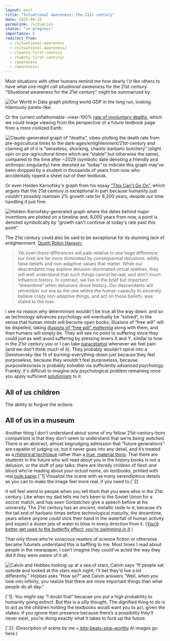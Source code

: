 ```yaml
---
layout: post
title: "Situational awareness: the 21st century"
date: 2025-09-28
permalink: /situation
status: "in progress"
importance: 6
redirect_from:
  - /situational-awareness
  - /situational-awareness/
  - /twenty-first-century
  - /twenty-first-century/
  - /awareness
  - /awareness/
---
```


Most situations with other humans remind me how dearly I'd like others to have what one might call *situational awareness* for the 21st century. “Situational awareness for the 21st century” might be summarized by:



![Our World in Data graph plotting world GDP in the long run, looking hilariously pareto-like.](https://imgur.com/mKS5T2S.png)


Or the current unfathomable ~near-100% [rate of involuntary deaths](https://ourworldindata.org/grapher/number-of-deaths-per-year), which we could image viewing from the perspective of a future textbook page from a more civilized Earth:


![Claude-generated graph of “deaths”, vibes-plotting the death rate from pre-agricultural times to the dark-ages/enlightenment/21st-century and claiming all of it is “senseless, shocking, chaotic barbaric butchery” (slight spin on pre-agricultural times which are “stable” but otherwise the same), compared to the time after ~2029 (symbolic date denoting a friendly and anthropic singularity) here denoted as “today” to indicate this graph may've been dropped by a student in thousands of years from now who accidentally ripped a sheet out of their textbook.](https://imgur.com/icqEgjm.png)




Or even Holden Karnofsky's graph from his essay [“This Can't Go On”](https://www.lesswrong.com/posts/5FZxhdi6hZp8QwK7k/this-can-t-go-on), which argues that the 21st century is exceptional in part because humanity just *couldn't possibly* maintain 2% growth rate for 8,200 years, despite our time handling it just fine:


![Holden-Karnofsky-generated graph where the dates behind major inventions are plotted on a timeline and, 8,000 years from now, a point is denoted symbolically by “growth can't continue at today's rate past this point”.](https://imgur.com/9IC52sS.png)



The 21st century could also be said to be exceptional for its stunning lack of enlightenment. [Quoth Robin Hanson:](https://www.overcomingbias.com/p/this-is-the-dream-timehtml)


> Yet even these differences will pale relative to one huge difference: our lives are far more dominated by consequential delusions: wildly false beliefs and non-adaptive values that matter.  While our descendants may explore delusion-dominated virtual realities, they will well understand that such things cannot be real, and don’t much influence history.  In contrast, we live in the brief but important “dreamtime” when delusions drove history.  Our descendants will remember our era as the one where the human capacity to sincerely believe crazy non-adaptive things, and act on those beliefs, was dialed to the max.


I see no reason why determinism wouldn't be true all the way down: and so as technology advances psychology will eventually be “solved”, in the sense that human minds will become open books, illusions of “free will” will be dispelled, taking [illusions of “free will” *mattering*](http://lesswrong.com/posts/NEeW7eSXThPz7o4Ne/thou-art-physics) along with them, and then humans will simply *be*. They will see no point to suffering since they could just as well avoid suffering by pressing levers X and Y, similar to how in the 21st century you or I can take [paracetamol](https://en.wikipedia.org/wiki/Paracetamol) whenever we feel pain (and we don't think much of it). They probably *wouldn't* spiral into a Doestoevsky-like fit of burning-everything-down just because they feel purposeless, because they *wouldn't* feel purposeless, because purposelessness is probably *solvable* via sufficiently advanced psychology. Frankly, it's difficult to imagine *any* psychological problem remaining once you apply sufficient [solutionism](https://croissanthology.com/solutionism) to it.


## All of us children


The ability to forgive the actions


## All of us in a museum


Another thing I don’t understand about some of my fellow 21st-century-born compatriots is that they don’t seem to understand that we’re *being watched*. There *is*  an abstract, almost begrudging admission that “future generations” are capable of judging us; but it never goes into any detail, and it’s treated as a[ rhetorical technique](http://v) rather than a[ true, material thing](http://croissanthology.com/true). That there are students in the future who will read about you in the history books is not a delusion, or the stuff of pep talks: there are *literally* children of flesh and blood who’re reading about *your actual name,* on textbooks, printed with real[ pulp paper](https://en.wikipedia.org/wiki/Pulp_(paper)).[ˆ1] Visualize the scene with as many serendipitous details as you can to make the image feel more real, if you need to.[ˆ2]

It will feel weird to people when you tell them that you were alive in the 21st century. Like when my dad tells me he’s been to the Soviet Union for a soccer match, and has seen Gorbatchev give a speech before at his university. The 21st century has an *ancient*, metallic taste to it, because it’s the tail end of barbaric times before technological maturity, the dreamtime, years where anyone could stick their hand in the waterfall of human activity and expect a dozen jets of water to blow in every direction from it. ([You’d better get used to the butterfly effect; *you’re swimming in it*](https://knowyourmeme.com/memes/you-best-start-believing-in-ghost-stories-youre-in-one).)

That only those who’re voracious readers of science fiction or otherwise became futurists understand this is baffling to me. Most times I read about people in the newspaper, I can’t imagine they could’ve acted the way they did if they were *aware* of it all.


![Calvin and Hobbes looking up at a sea of stars, Calvin says “If people sat outside and looked at the stars each night, I'll bet they'd live a lot differently.” Hobbes asks “How so?” and Calvin answers “Well, when you look into infinity, you  realize that there are more important things than what people do all day.”](https://imgur.com/TEIQEwn.jpg)






[ˆ1]: You might say “I doubt that” because you put a high probability to humanity going extinct. But this is a silly thought. The dignified thing to do is to act as the children holding the textbooks would want you to act, given the stakes: if you ignore their presence because there’s a possibility they’ll never exist, you’re doing exactly what it takes to fuck up the future.


[ˆ2]: (Description of scene by me +[ bits-beats-slop-worthy](https://gwern.net/blog/2025/good-ai-samples) AI images go here.)
